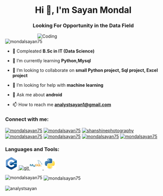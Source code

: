 <h1 align="center">Hi 👋, I'm Sayan Mondal</h1>
<h3 align="center">Looking For Opportunity in the Data Field </h3>
<img align="right" alt="Coding" width="400" src="https://images.squarespace-cdn.com/content/v1/5769fc401b631bab1addb2ab/1541580975837-LGDSGDVK6EI6PD4KK4W5/python-2.gif"

<p align="left"> <img src="https://komarev.com/ghpvc/?username=mondalsayan75&label=Profile%20views&color=0e75b6&style=flat" alt="mondalsayan75" /> </p>

- 🔭 Compleated **B.Sc in IT (Data Science)**

- 🌱 I’m currently learning **Python,Mysql**

- 👯 I’m looking to collaborate on **small Python project, Sql project, Excel project**

- 🤝 I’m looking for help with **machine learning**

- 💬 Ask me about **android**

- 📫 How to reach me **analystsayan1@gmail.com**

<h3 align="left">Connect with me:</h3>
<p align="left">
<a href="https://linkedin.com/in/analystsayan" target="blank"><img align="center" src="https://raw.githubusercontent.com/rahuldkjain/github-profile-readme-generator/master/src/images/icons/Social/linked-in-alt.svg" alt="mondalsayan75" height="30" width="40" /></a>
<a href="https://kaggle.com/analystsayan1" target="blank"><img align="center" src="https://raw.githubusercontent.com/rahuldkjain/github-profile-readme-generator/master/src/images/icons/Social/kaggle.svg" alt="mondalsayan75" height="30" width="40" /></a>
<a href="https://instagram.com/analyst.sayan" target="blank"><img align="center" src="https://raw.githubusercontent.com/rahuldkjain/github-profile-readme-generator/master/src/images/icons/Social/instagram.svg" alt="shanshinephotography" height="30" width="40" /></a>
<a href="https://medium.com/@analystsayan" target="blank"><img align="center" src="https://raw.githubusercontent.com/rahuldkjain/github-profile-readme-generator/master/src/images/icons/Social/medium.svg" alt="mondalsayan75" height="30" width="40" /></a>
<a href="https://www.codechef.com/users/analystsayan" target="blank"><img align="center" src="https://cdn.jsdelivr.net/npm/simple-icons@3.1.0/icons/codechef.svg" alt="mondalsayan75" height="30" width="40" /></a>
<a href="https://www.hackerrank.com/analystsayan" target="blank"><img align="center" src="https://raw.githubusercontent.com/rahuldkjain/github-profile-readme-generator/master/src/images/icons/Social/hackerrank.svg" alt="mondalsayan75" height="30" width="40" /></a>
<a href="https://www.leetcode.com/analystsayan" target="blank"><img align="center" src="https://raw.githubusercontent.com/rahuldkjain/github-profile-readme-generator/master/src/images/icons/Social/leet-code.svg" alt="mondalsayan75" height="30" width="40" /></a>
</p>

<h3 align="left">Languages and Tools:</h3>
<p align="left"> <a href="https://www.w3schools.com/cpp/" target="_blank" rel="noreferrer"> <img src="https://raw.githubusercontent.com/devicons/devicon/master/icons/cplusplus/cplusplus-original.svg" alt="cplusplus" width="40" height="40"/> </a> <a href="https://git-scm.com/" target="_blank" rel="noreferrer"> <img src="https://www.vectorlogo.zone/logos/git-scm/git-scm-icon.svg" alt="git" width="40" height="40"/> </a> <a href="https://www.mysql.com/" target="_blank" rel="noreferrer"> <img src="https://raw.githubusercontent.com/devicons/devicon/master/icons/mysql/mysql-original-wordmark.svg" alt="mysql" width="40" height="40"/> </a> <a href="https://www.python.org" target="_blank" rel="noreferrer"> <img src="https://raw.githubusercontent.com/devicons/devicon/master/icons/python/python-original.svg" alt="python" width="40" height="40"/> </a> </p>

<p><img align="left" src="https://github-readme-stats.vercel.app/api/top-langs?username=mondalsayan75&show_icons=true&locale=en&layout=compact" alt="mondalsayan75" /></p>

<p>&nbsp;<img align="center" src="https://github-readme-stats.vercel.app/api?username=mondalsayan75&show_icons=true&locale=en" alt="mondalsayan75" /></p>


<p><img align="center" src="https://github-readme-streak-stats.herokuapp.com/?user=analystsayan&" alt="analystsayan" /></p>
